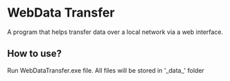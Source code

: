 <h1>WebData Transfer</h1>
A program that helps transfer data over a local network via a web interface. 
<h2>How to use?</h2>
Run WebDataTransfer.exe file. All files will be stored in '_data_' folder
